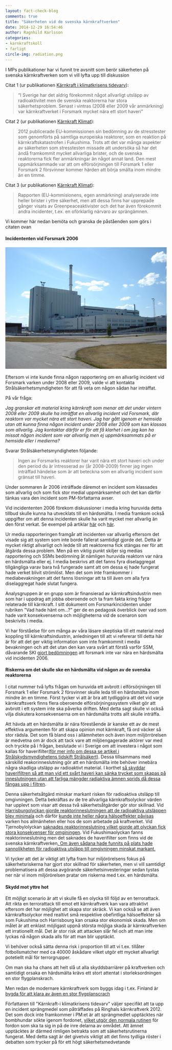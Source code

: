 ```yaml
---
layout: fact-check-blog
comments: true
title: "Säkerheten vid de svenska kärnkraftverken"
date: 2014-12-29 16:54:46
author: Ragnhild Karlsson
categories:
- karnkraftskoll
- farligt
circle-img: radiation.png
---
```

<p>I MPs publikationer har vi funnit tre avsnitt som berör säkerheten på svenska kärnkraftverken som vi vill lyfta upp till diskussion</p>
<p>Citat 1 (ur publikationen <a href="/assets/files/mp_arg_kärnkraft.pdf">Kärnkraft i klimatkrisens tidevarv</a>):</p>
<blockquote>“I Sverige har det aldrig förekommit något allvarligt utsläpp av radioaktivitet men de svenska reaktorerna har stora säkerhetsproblem. Senast i vintras (2008 eller 2009 vår anmärkning) var kärnkraftverket i Forsmark mycket nära ett stort haveri”</blockquote>
<p>Citat 2 (ur publikationen <a href="/assets/files/karnkraft_klimat.pdf">Kärnkraft Klimat</a>):</p>
<blockquote>2012 publicerade EU-kommissionen sin bedömning av de stresstester som genomförts på samtliga europeiska reaktorer, som en reaktion på kärnkraftskatastrofen i Fukushima. Trots att det var många aspekter av säkerheten som stresstesten missade att undersöka så har det ändå framkommit mycket allvarliga brister, och de svenska reaktorerna fick fler anmärkningar än något annat land. Den mest uppmärksammade var att om elförsörjningen till Forsmark 1 eller Forsmark 2 försvinner kommer härden att börja smälta inom mindre än en timme.</blockquote>
<p>Citat 3 (ur publikationen <a href="/assets/files/karnkraft_klimat.pdf">Kärnkraft Klimat</a>):<p>
<blockquote>Rapporten (EU-kommisionens, egen anmärkning) analyserade inte heller brister i yttre säkerhet, men att dessa finns har upprepade gånger visats av Greenpeaceaktivister och det har även förekommit andra incidenter, t.ex. en oförklarlig närvaro av sprängämnen.</blockquote>
<p>Vi kommer här nedan bemöta och granska de påståenden som görs i citaten ovan</p>
<h4>Incidententen vid Forsmark 2006</h4>
<img class="img-responsive blog-img" src="/assets/img/fact-check/forsmark3.jpg">
<p>Eftersom vi inte kunde finna någon rapportering om en allvarlig incident vid Forsmark varken under 2008 eller 2009, valde vi att kontakta Strålsäkerhetsmyndigheten för att få veta om någon sådan har inträffat.</p>
<p>På vår fråga:</p>
<p style="font-style:italic">Jag granskar ett material kring kärnkraft som menar att det under vintern
2008 eller 2009 skulle ha inträffat en allvarlig incident vid Forsmark, där reaktorn var mycket nära ett stort haveri. Jag har gått igenom er hemsida utan att kunna finna någon incident under 2008 eller 2009 som kan klassas som allvarlig. Jag kontaktar därför er för att få klarhet i om jag kan ha missat någon incident som var allvarlig men ej uppmärksammats på er hemsida eller i medierna?</p>
<p>Svarar Strålsäkerhetsmyndigheten följande:</p>
<blockquote>Ingen av Forsmarks reaktorer har varit nära ett stort haveri och under den period du är intresserad av (år 2008-2009) finner jag ingen inträffad händelse som är att beteckna som en allvarlig incident som gränsat till haveri.
</blockquote>
<p>Under sommaren år 2006 inträffade däremot en incident som klassades som allvarlig och som fick stor medial uppmärksamhet och det kan därför tänkas vara den incident som PM-författarna avser.</p>
<p>Vid incidententen 2006 förekom diskussioner i media kring huruvida detta tillbud skulle kunna ha utvecklats till en härdsmälta. I media framkom också uppgifter om att denna incidenten skulle ha varit mycket mer allvarlig än den först verkat. Se exempel på artiklar <a href="http://www.dn.se/nyheter/sverige/hardsmalta-nara-i-forsmark-ar-2006/">här</a> och <a href="http://www.dn.se/nyheter/sverige/22-minuter-som-skakade-forsmark-2006/">här</a>.</p>
<p>Ur media rapporteringen framgår att incidenten var allvarlig eftersom det visade sig att system som inte borde fallerat samtidigt gjorde det. Detta är mycket riktigt allvarligt och ledde till att reaktorerna fick stängas ner för att åtgärda dessa problem. Men på en viktig punkt skiljer sig medias rapportering och SSMs bedömning åt nämligen huruvida reaktorn var nära en härdsmälta eller ej. I media beskrivs att det fanns fyra diselaggregat tillgängliga varav bara två fungerade samt att om dessa ej hade fungerat hade verket blivit strömlöst. Men det som inte framkommer i mediabevakningen att det fanns lösningar att ta till även om alla fyra diselaggregat hade slutat fungera.</p>
<p>Analysgruppen är en grupp som är finansierad av kärnkraftsindustrin men som har i uppdrag att jobba oberoende och ta fram fakta kring frågor relaterade till kärnkraft. I sitt dokument om Forsmarkincidenten under rubriken "Vad hade hänt om...?" ger de en pedagosk överblick över vad som hade varit konsekvenserna och möjligheterna vid de scenaron som beskrivits i media. 
<p>Vi har förståelse för om många av våra läsare skeptiska till ett material med koppling till kärnkraftsindustrin, anledningen till att vi refererar till detta här är för att det ger viktig information som inte framkommit i media bevakningen och att det utan den kan vara svårt att förstå varför SSM, dåvarande SKI <a href="http://www.svt.se/nyheter/sverige/ski-ingen-risk-for-hardsmalta" >gjort bedömningen</a> att forsmark inte var nära en härdsmälta vid incidenten 2006.</p>
<h4>Riskerna om det skulle ske en härdsmälta vid någon av de svenska reaktorerna</h4>
<p>I citat nummer två lyfts frågan om huruvida ett avbrott i elförsörjningen till Forsmark 1 eller Forsmark 2 försvinner skulle leda till en härdsmälta inom mindre än en timme. Först tycker vi att är bra att tydliggöra att det vid varje kärnkraftsverk finns flera oberoende elförsörjningssystem vilket gör att avbrott i ett system inte ska påverka driften. Med detta sagt skulle vi också vilja diskutera konsekvenserna om en härdsmälta trotts allt skulle inträffa. </p>
<p>Att hävda att en härdsmälta är nära förestående är kanske ett av de mest effektiva argumenten för att skapa opinion mot kärnkraft, få ord väcker så stor rädsla. Det som få bland oss i allämnheten och även inom miljörrörelsen är medvetna om är dock att tack vare att miljöengagerade aktörer var med och tryckte på i frågan, beslutade vi i Sverige om att investera i något som kallas för haverifilter<a title="Strålsäkert_nr_2_2011" href="http://www.stralsakerhetsmyndigheten.se/Global/Publikationer/Tidskrift/Stralsakert/stralsakert_2_3_2011.pdf" target="_blanc">(för mer info om dessa se artikel i Strålskydsmyndighetens tidskift Strålsäkert)</a>. Dessa tillsammans med särskilld reakorinneslutning gör att en härdsmälta inte behöver innebära några skadliga utsläpp av radioaktivt material. I korthet <a title="Analys av resultasten från stresstesterna vid svenska kärnkraftverk" href="http://www.analys.se/lankar/Fakta/Faktablad_50.pdf" target="_blanc">så skyddar haverifiltren så att man vid ett svårt haveri kan sänka trycket som skapas på inneslutningen utan att farliga mängder radiaktiva ämnen sprids då dessa fångas upp i filtren</a>.</o><p>Denna säkerhetsåtgärd minskar markant risken för radioaktiva utsläpp till omgivningen. Detta bekräftas av de tre allvarliga kärnkraftsolyckor värden har upplevt som visar att dessa två säkerhetsåtgärder gör stor skillnad. Vid <a href="http://www.analys.se/lankar/Fakta/Faktablad_50.pdf" target="_blanc">Harrisburgolyckan gjorde reaktorinneslutningen att de radioaktiva utsläppen blev minimala</a> och därför <a href="http://www.nrc.gov/reading-rm/doc-collections/fact-sheets/3mile-isle.html" target="_blanc">kunde inte heller några hälsoeffekter påvisas</a> varken hos allmänheten eller hos de som arbetade på kraftverket. Vid Tjernobylolyckan  <a href="http://www.analys.se/lankar/Fakta/Faktablad_50.pdf" target="_blanc">saknades reaktorinneslutning vilket gjorde att olyckan fick stora konsekvenser för omginingen</a>. Vid Fukushimaolyckan fanns reaktorinneslutning men det saknades de haverifilter som finns vid de svenska kärnkraftverken<a title="Strålsäkert_nr_2_2011" href="http://www.stralsakerhetsmyndigheten.se/Global/Publikationer/Tidskrift/Stralsakert/stralsakert_2_3_2011.pdf" target="_blanc">. Om även sådana hade funnits på plats hade sannolikheten för radioaktiva utsläpp till omgivningen minskat markant.</a></p>
<p>Vi tycker att det är viktigt att lyfta fram hur miljörörelsens fokus på säkerhetsriskerna har gjort stor skillnad för säkerheten, men vi vill samtidigt problematisera att dessa avgörande säkerhetsinvesteringar sedan tystas ner när vi inom miljörörelsen pratar om riskerna med t.ex. en härdsmälta.</p>
<h4>Skydd mot yttre hot</h4>
<p>Ett möjligt scenario är att vi skulle få en olycka till följd av en terrorattack. Att rikta en terrorattack till emot ett kärnkraftverk kan vara attraktivt eftersom det har möjlighet att skapa stor skräck. Vi kan också se att även kärnkraftsolyckor med realtivt små respektive obefintliga hälsoeffekter så som Fukushima och Harrisbourg kan orsaka stor ekonomisk skada. Men om målet är att enklast möjligast uppnå största möjliga skada är kärnkraftverken ett irrationellt mål. Det är stor risk att attacken slår fel och att man inte lyckas nå någon skada alls för att man blir upptäckt.</p>
<p>Vi behöver också sätta denna risk i proportion till att vi t.ex. tillåter fotbollsmatcher med ca 40000 åskådare vilket utgör ett mycket allvarligt potetiellt mål för terrorgrupper.</p>
<p>Om man ska ha chans att helt slå ut alla skyddsbarriärer på kraftverken och samtidigt orsaka en härdsmälta krävs ett stort attentat i storleksordningen en stor flygplanskrach.</p>  
<p>Men redan de modernare kärnkraftverk som byggs idag i t.ex. Finland är <a href="/tech/">bygda för att klara av även en stor flygplanscrach</a></p>
<p>Författaren till "Kärnkraft-i klimatkrisens tidevarv" väljer specifikt att ta upp en incident sprängmedel som påträffades på Ringhals kärnkraftverk 2012. Det som dock inte framkommer i PM:et är att sprängmedlet upptäcktes när bombhundar sökte igenom fordonet, <a href="http://corporate.vattenfall.se/nyheter/nyheter/import-nyheter/sprangmedel-funnet-vid-ringhals-karnkraftverk/">vilket utgör den normala rutinen</a> för fordon som ska ta sig in på de inre delarna av området. Att ämnet upptäcktes är därmed rimligen betrakta som att säkerhetsrutinerna fungerat. Med detta sagt är det givetvis viktigt att det finns tydliga röster i debatten som trycker på för ett högt säkerhetsmedvetande</p>

